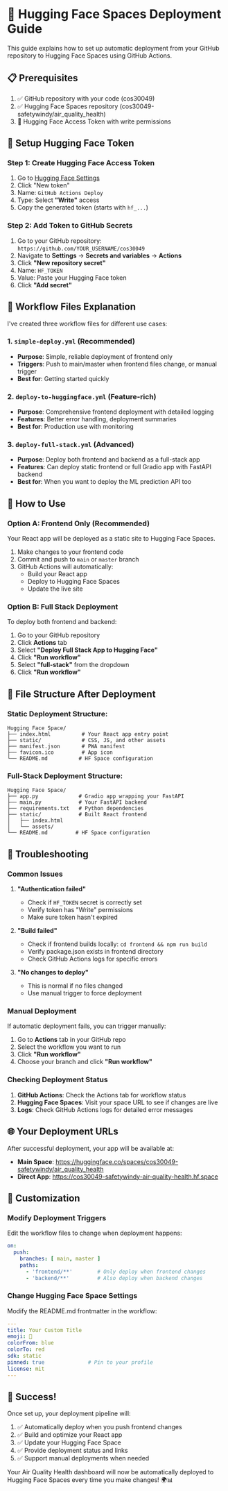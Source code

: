 # 🚀 Hugging Face Spaces Deployment Guide

This guide explains how to set up automatic deployment from your GitHub repository to Hugging Face Spaces using GitHub Actions.

## 📋 Prerequisites

1. ✅ GitHub repository with your code (cos30049)
2. ✅ Hugging Face Spaces repository (cos30049-safetywindy/air_quality_health)
3. 🔑 Hugging Face Access Token with write permissions

## 🔐 Setup Hugging Face Token

### Step 1: Create Hugging Face Access Token

1. Go to [Hugging Face Settings](https://huggingface.co/settings/tokens)
2. Click "New token"
3. Name: `GitHub Actions Deploy`
4. Type: Select **"Write"** access
5. Copy the generated token (starts with `hf_...`)

### Step 2: Add Token to GitHub Secrets

1. Go to your GitHub repository: `https://github.com/YOUR_USERNAME/cos30049`
2. Navigate to **Settings** → **Secrets and variables** → **Actions**
3. Click **"New repository secret"**
4. Name: `HF_TOKEN`
5. Value: Paste your Hugging Face token
6. Click **"Add secret"**

## 📁 Workflow Files Explanation

I've created three workflow files for different use cases:

### 1. `simple-deploy.yml` (Recommended)
- **Purpose**: Simple, reliable deployment of frontend only
- **Triggers**: Push to main/master when frontend files change, or manual trigger
- **Best for**: Getting started quickly

### 2. `deploy-to-huggingface.yml` (Feature-rich)
- **Purpose**: Comprehensive frontend deployment with detailed logging
- **Features**: Better error handling, deployment summaries
- **Best for**: Production use with monitoring

### 3. `deploy-full-stack.yml` (Advanced)
- **Purpose**: Deploy both frontend and backend as a full-stack app
- **Features**: Can deploy static frontend or full Gradio app with FastAPI backend
- **Best for**: When you want to deploy the ML prediction API too

## 🎯 How to Use

### Option A: Frontend Only (Recommended)

Your React app will be deployed as a static site to Hugging Face Spaces.

1. Make changes to your frontend code
2. Commit and push to `main` or `master` branch
3. GitHub Actions will automatically:
   - Build your React app
   - Deploy to Hugging Face Spaces
   - Update the live site

### Option B: Full Stack Deployment

To deploy both frontend and backend:

1. Go to your GitHub repository
2. Click **Actions** tab
3. Select **"Deploy Full Stack App to Hugging Face"**
4. Click **"Run workflow"**
5. Select **"full-stack"** from the dropdown
6. Click **"Run workflow"**

## 📂 File Structure After Deployment

### Static Deployment Structure:
```
Hugging Face Space/
├── index.html          # Your React app entry point
├── static/             # CSS, JS, and other assets
├── manifest.json       # PWA manifest
├── favicon.ico         # App icon
└── README.md          # HF Space configuration
```

### Full-Stack Deployment Structure:
```
Hugging Face Space/
├── app.py             # Gradio app wrapping your FastAPI
├── main.py            # Your FastAPI backend
├── requirements.txt   # Python dependencies
├── static/            # Built React frontend
│   ├── index.html
│   └── assets/
└── README.md         # HF Space configuration
```

## 🔧 Troubleshooting

### Common Issues

1. **"Authentication failed"**
   - Check if `HF_TOKEN` secret is correctly set
   - Verify token has "Write" permissions
   - Make sure token hasn't expired

2. **"Build failed"**
   - Check if frontend builds locally: `cd frontend && npm run build`
   - Verify package.json exists in frontend directory
   - Check GitHub Actions logs for specific errors

3. **"No changes to deploy"**
   - This is normal if no files changed
   - Use manual trigger to force deployment

### Manual Deployment

If automatic deployment fails, you can trigger manually:

1. Go to **Actions** tab in your GitHub repo
2. Select the workflow you want to run
3. Click **"Run workflow"**
4. Choose your branch and click **"Run workflow"**

### Checking Deployment Status

1. **GitHub Actions**: Check the Actions tab for workflow status
2. **Hugging Face Spaces**: Visit your space URL to see if changes are live
3. **Logs**: Check GitHub Actions logs for detailed error messages

## 🌐 Your Deployment URLs

After successful deployment, your app will be available at:

- **Main Space**: https://huggingface.co/spaces/cos30049-safetywindy/air_quality_health
- **Direct App**: https://cos30049-safetywindy-air-quality-health.hf.space

## 📝 Customization

### Modify Deployment Triggers

Edit the workflow files to change when deployment happens:

```yaml
on:
  push:
    branches: [ main, master ]
    paths:
      - 'frontend/**'        # Only deploy when frontend changes
      - 'backend/**'         # Also deploy when backend changes
```

### Change Hugging Face Space Settings

Modify the README.md frontmatter in the workflow:

```yaml
---
title: Your Custom Title
emoji: 🚀
colorFrom: blue
colorTo: red
sdk: static
pinned: true              # Pin to your profile
license: mit
---
```

## 🎉 Success!

Once set up, your deployment pipeline will:

1. ✅ Automatically deploy when you push frontend changes
2. ✅ Build and optimize your React app
3. ✅ Update your Hugging Face Space
4. ✅ Provide deployment status and links
5. ✅ Support manual deployments when needed

Your Air Quality Health dashboard will now be automatically deployed to Hugging Face Spaces every time you make changes! 🌍📊
